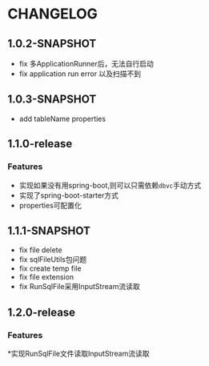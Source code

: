 # CHANGELOG
## 1.0.2-SNAPSHOT
 * fix 多ApplicationRunner后，无法自行启动
 * fix application run error 以及扫描不到
## 1.0.3-SNAPSHOT
 * add tableName properties
 
## 1.1.0-release
### Features
 * 实现如果没有用spring-boot,则可以只需依赖`dbvc`手动方式
 * 实现了spring-boot-starter方式
 * properties可配置化
 
## 1.1.1-SNAPSHOT
 * fix file delete
 * fix sqlFileUtils包问题
 * fix create temp file
 * fix file extension
 * fix RunSqlFile采用InputStream流读取

## 1.2.0-release
### Features
  *实现RunSqlFile文件读取InputStream流读取
  